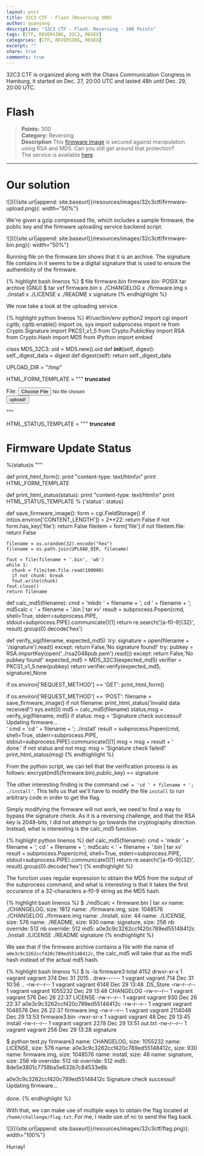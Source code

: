```yaml
---
layout: post
title: 32C3 CTF - Flash (Reversing 300)
author: quanyang
description: "32C3 CTF - Flash. Reversing - 300 Points"
tags: [CTF, REVERSING, 32C3, REGEX]
categories: [CTF, REVERSING, REGEX]
excerpt: ""
share: true
comments: true
--- 
```


32C3 CTF is organized along with the Chaos Communication Congress in Hamburg, it started on Dec. 27, 20:00 UTC and lasted 48h until Dec. 29, 20:00 UTC.

# Flash
>**Points:** 300  
**Category:** Reversing  
**Description**
This [firmware image](https://32c3ctf.ccc.ac/uploads/flash.tgz) is secured against manipulation using RSA and MD5. Can you still get around that protection?   
The service is available [here](http://136.243.194.37:8001/upload.py).

---

# Our solution

![]({{site.url|append: site.baseurl}}/resources/images/32c3ctf/firmware-upload.png){: width="50%"}

We're given a gzip compressed file, which includes a sample firmware, the public key and the firmware uploading service backend script.

![]({{site.url|append: site.baseurl}}/resources/images/32c3ctf/firmware-bin.png){: width="50%"}

Running file on the firmware.bin shows that it is an archive. The signature file contains in it seems to be a digital signature that is used to ensure the authenticity of the firmware.

{% highlight bash linenos %}
$ file firmware.bin
firmware.bin: POSIX tar archive (GNU)
$ tar vxf firmware.bin
x ./CHANGELOG
x ./firmware.img
x ./install
x ./LICENSE
x ./README
x signature
{% endhighlight %}

We now take a look at the uploading service.

{% highlight python linenos %}
#!/usr/bin/env python2
import cgi
import cgitb; cgitb.enable()
import os, sys
import subprocess
import re
from Crypto.Signature import PKCS1_v1_5
from Crypto.PublicKey import RSA
from Crypto.Hash import MD5
from IPython import embed

class MD5_32C3:
  oid = MD5.new().oid
  def __init__(self, digest):
    self._digest_data = digest
  def digest(self):
    return self._digest_data

UPLOAD_DIR = "/tmp"

HTML_FORM_TEMPLATE = """
**truncated**
<form action="" method="POST" enctype="multipart/form-data">
File: <input name="file" type="file"><br>
<input name="submit" type="submit" value="upload!">
</form>
</body>
</html>"""

HTML_STATUS_TEMPLATE = """
**truncated**
<h1>Firmware Update Status</h1>
%(status)s
</body>
</html>"""

def print_html_form():
    print "content-type: text/html\n"
    print HTML_FORM_TEMPLATE

def print_html_status(status):
    print "content-type: text/html\n"
    print HTML_STATUS_TEMPLATE % {'status': status}

def save_firmware_image():
    form = cgi.FieldStorage()
    if int(os.environ['CONTENT_LENGTH']) > 2**22:
      return False
    if not form.has_key('file'):
      return False
    fileitem = form['file']
    if not fileitem.file:
      return False

    filename = os.urandom(32).encode("hex")
    filename = os.path.join(UPLOAD_DIR, filename)

    fout = file(filename + '.bin', 'wb')
    while 1:
      chunk = fileitem.file.read(100000)
      if not chunk: break
      fout.write(chunk)
    fout.close()
    return filename

def calc_md5(filename):
    cmd = 'mkdir ' + filename + '; cd ' + filename + '; md5calc < ' + filename + '.bin | tar xv'
    result = subprocess.Popen(cmd, shell=True, stderr=subprocess.PIPE, stdout=subprocess.PIPE).communicate()[1]
    return re.search('[a-f0-9]{32}', result).group(0).decode('hex')

def verify_sig(filename, expected_md5):
    try:
      signature = open(filename + '/signature').read()
    except:
      return False,'No signature found!'
    try:
      pubkey = RSA.importKey(open('../rsa2048pub.pem').read())
    except:
      return False,'No pubkey found!'
    expected_md5 = MD5_32C3(expected_md5)
    verifier = PKCS1_v1_5.new(pubkey)
    return verifier.verify(expected_md5, signature),None

if os.environ['REQUEST_METHOD'] == 'GET':
    print_html_form()

if os.environ['REQUEST_METHOD'] == 'POST':
    filename = save_firmware_image()
    if not filename:
      print_html_status('Invalid data received!')
      sys.exit(0)
    md5 = calc_md5(filename)
    status,msg = verify_sig(filename, md5)
    if status:
      msg = 'Signature check successul! Updating firmware... <br>'
      cmd = 'cd ' + filename + '; ./install'
      result = subprocess.Popen(cmd, shell=True, stderr=subprocess.PIPE, stdout=subprocess.PIPE).communicate()[1]
      msg = msg + result + '<br>done.'
    if not status and not msg:
      msg = 'Signature check failed!'
    print_html_status(msg)
{% endhighlight %}

From the python script, we can tell that the verification process is as follows:
encrypt(md5(firmware.bin),public_key) == signature

The other interesting finding is the command `cmd = 'cd ' + filename + '; ./install'`. This tells us that we'll have to modify the file `install` to run arbitrary code in order to get the flag.

Simply modifying the firmware will not work, we need to find a way to bypass the signature check. As it is a reversing challenge, and that the RSA key is 2048-bits, I did not attempt to go towards the cryptography direction. 
Instead, what is interesting is the calc_md5 function.

{% highlight python linenos %}
def calc_md5(filename):
    cmd = 'mkdir ' + filename + '; cd ' + filename + '; md5calc < ' + filename + '.bin | tar xv'
    result = subprocess.Popen(cmd, shell=True, stderr=subprocess.PIPE, stdout=subprocess.PIPE).communicate()[1]
    return re.search('[a-f0-9]{32}', result).group(0).decode('hex')
{% endhighlight %}

The function uses regular expression to obtain the MD5 from the output of the subprocess command, and what is interesting is that it takes the first occurance of a 32-characters a-f0-9 string as the MD5 hash.

{% highlight bash linenos %}
$ ./md5calc < firmware.bin | tar xv
name: ./CHANGELOG, size: 1812
name: ./firmware.img, size: 1048576
./CHANGELOG
./firmware.img
name: ./install, size: 44
name: ./LICENSE, size: 576
name: ./README, size: 930
name: signature, size: 256
nb override: 512
nb override: 512
md5: a0e3c9c3262ccf420c789ed55148412c
./install
./LICENSE
./README
signature
{% endhighlight %}

We see that if the firmware archive contains a file with the name of `a0e3c9c3262ccf420c789ed55148412c`, the calc_md5 will take that as the md5 hash instead of the actual md5 hash.

{% highlight bash linenos %}
$ ls -la firmware3
total 4152
drwxr-xr-x 1 vagrant vagrant     374 Dec 31  2015 .
drwx------ 1 vagrant vagrant     714 Dec 31 10:56 ..
-rw-r--r-- 1 vagrant vagrant    6148 Dec 29 13:48 .DS_Store
-rw-r--r-- 1 vagrant vagrant 1055232 Dec 29 13:48 CHANGELOG
-rw-r--r-- 1 vagrant vagrant     576 Dec 26 22:37 LICENSE
-rw-r--r-- 1 vagrant vagrant     930 Dec 26 22:37 a0e3c9c3262ccf420c789ed55148412c
-rw-r--r-- 1 vagrant vagrant 1048576 Dec 26 22:37 firmware.img
-rw-r--r-- 1 vagrant vagrant 2114048 Dec 29 13:53 firmware3.bin
-rwxr-xr-x 1 vagrant vagrant      48 Dec 29 13:45 install
-rw-r--r-- 1 vagrant vagrant    2278 Dec 29 13:51 out.txt
-rw-r--r-- 1 vagrant vagrant     256 Dec 29 13:28 signature

$ python test.py firmware3
name: CHANGELOG, size: 1055232
name: LICENSE, size: 576
name: a0e3c9c3262ccf420c789ed55148412c, size: 930
name: firmware.img, size: 1048576
name: install, size: 48
name: signature, size: 256
nb override: 512
nb override: 512
md5: 8de5e3801c7758ba5e632b7c84533e8b

a0e3c9c3262ccf420c789ed55148412c
Signature check successul! Updating firmware... <br><br>done.
{% endhighlight %}

With that, we can make use of multiple ways to obtain the flag located at `/home/challenge/flag.txt`. For me, I made use of nc to send the flag back.

![]({{site.url|append: site.baseurl}}/resources/images/32c3ctf/flag.png){: width="100%"}

Hurray!
